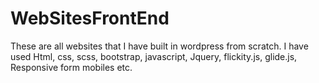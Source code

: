 # WebSitesFrontEnd


These are all websites that I have built in wordpress from scratch. I have used Html, css, scss, bootstrap, javascript, Jquery, flickity.js, glide.js, Responsive form mobiles etc.
